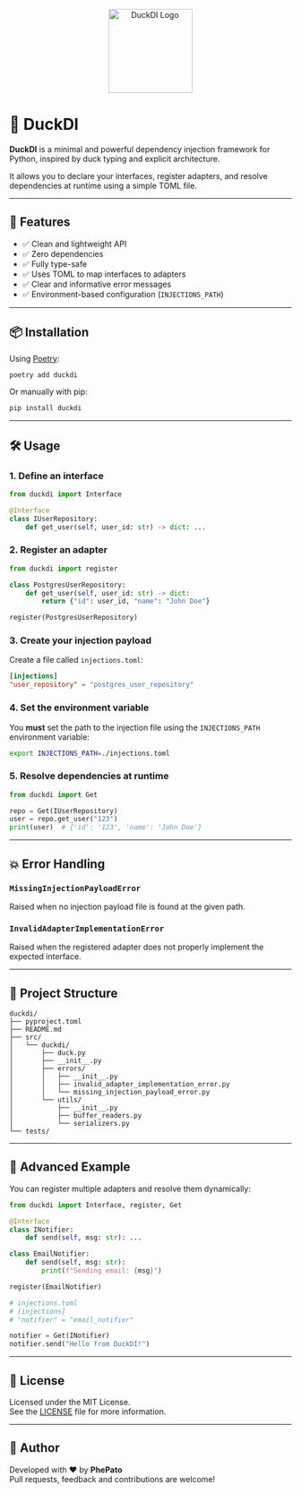 <p align="center">
  <img src="assets/logo.png" alt="DuckDI Logo" width="150" />
</p>

# 🦆 DuckDI

**DuckDI** is a minimal and powerful dependency injection framework for Python, inspired by duck typing and explicit architecture.

It allows you to declare your interfaces, register adapters, and resolve dependencies at runtime using a simple TOML file.

---

## 🚀 Features

- ✅ Clean and lightweight API  
- ✅ Zero dependencies  
- ✅ Fully type-safe  
- ✅ Uses TOML to map interfaces to adapters  
- ✅ Clear and informative error messages  
- ✅ Environment-based configuration (`INJECTIONS_PATH`)

---

## 📦 Installation

Using [Poetry](https://python-poetry.org):

```bash
poetry add duckdi
```

Or manually with pip:

```bash
pip install duckdi
```

---

## 🛠️ Usage

### 1. Define an interface

```python
from duckdi import Interface

@Interface
class IUserRepository:
    def get_user(self, user_id: str) -> dict: ...
```

### 2. Register an adapter

```python
from duckdi import register

class PostgresUserRepository:
    def get_user(self, user_id: str) -> dict:
        return {"id": user_id, "name": "John Doe"}

register(PostgresUserRepository)
```

### 3. Create your injection payload

Create a file called `injections.toml`:

```toml
[injections]
"user_repository" = "postgres_user_repository"
```

### 4. Set the environment variable

You **must** set the path to the injection file using the `INJECTIONS_PATH` environment variable:

```bash
export INJECTIONS_PATH=./injections.toml
```

### 5. Resolve dependencies at runtime

```python
from duckdi import Get

repo = Get(IUserRepository)
user = repo.get_user("123")
print(user)  # {'id': '123', 'name': 'John Doe'}
```

---

## 💥 Error Handling

### `MissingInjectionPayloadError`

Raised when no injection payload file is found at the given path.

### `InvalidAdapterImplementationError`

Raised when the registered adapter does not properly implement the expected interface.

---

## 📁 Project Structure

```
duckdi/
├── pyproject.toml
├── README.md
├── src/
│   └── duckdi/
│       ├── duck.py
│       ├── __init__.py
│       ├── errors/
│       │   ├── __init__.py
│       │   ├── invalid_adapter_implementation_error.py
│       │   └── missing_injection_payload_error.py
│       └── utils/
│           ├── __init__.py
│           ├── buffer_readers.py
│           └── serializers.py
└── tests/
```

---

## 🧩 Advanced Example

You can register multiple adapters and resolve them dynamically:

```python
from duckdi import Interface, register, Get

@Interface
class INotifier:
    def send(self, msg: str): ...

class EmailNotifier:
    def send(self, msg: str):
        print(f"Sending email: {msg}")

register(EmailNotifier)

# injections.toml
# [injections]
# "notifier" = "email_notifier"

notifier = Get(INotifier)
notifier.send("Hello from DuckDI!")
```

---

## 📄 License

Licensed under the MIT License.  
See the [LICENSE](LICENSE) file for more information.

---

## 👤 Author

Developed with ❤️ by **PhePato**  
Pull requests, feedback and contributions are welcome!
